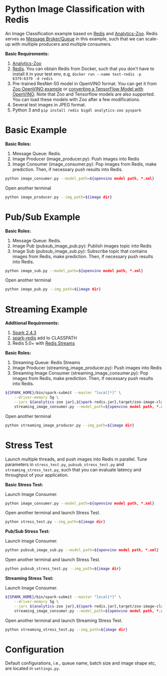 # Python Image Classification with Redis
An Image Classification example based on [Redis](https://redis.io/) and [Analytics-Zoo](https://github.com/intel-analytics/analytics-zoo). Redis serves as [Message Broker/Queue](https://en.wikipedia.org/wiki/Message_broker) in this example, such that we can scale-up with multiple producers and multiple consumers.
 
**Basic Requirements:**

1. [Analytics-Zoo](https://github.com/intel-analytics/analytics-zoo)
2. [Redis](https://redis.io/). You can obtain Redis from Docker, such that you don't have to install it in your test env, e.g, `docker run --name test-redis -p 6379:6379 -d redis`
3. Pre-trained ResNet-50 model in OpenVINO format. You can get it from [Zoo OpenVINO example](https://github.com/intel-analytics/analytics-zoo/tree/master/zoo/src/main/scala/com/intel/analytics/zoo/examples/vnni/openvino) or [converting a TensorFlow Model with OpenVINO](https://docs.openvinotoolkit.org/latest/_docs_MO_DG_prepare_model_convert_model_Convert_Model_From_TensorFlow.html). Note that Zoo and Tensorflow models are also supported. You can load these models with Zoo after a few modifications.
4. Several test images in JPEG format.
5. Python 3 and `pip install redis bigdl analytics-zoo pyspark`

# Basic Example

**Basic Roles:**

1. Message Queue: Redis.
2. Image Producer (image_producer.py): Push images into Redis
3. Image Consumer (image_consumer.py): Pop images from Redis, make prediction. Then, if necessary push results into Redis.

```bash
python image_consumer.py --model_path=${openvino model path, *.xml}
```

Open another terminal
```bash
python image_producer.py --img_path=${image dir}
```

# Pub/Sub Example

**Basic Roles:**

1. Message Queue: Redis.
2. Image Pub (pubsub_image_pub.py): Publish images topic into Redis
3. Image Sub (pubsub_image_sub.py): Subscribe topic that contains images from Redis, make prediction. Then, if necessary push results into Redis.

```bash
python image_sub.py --model_path=${openvino model path, *.xml}
```

Open another terminal
```bash
python image_pub.py --img_path=${image dir}
```

# Streaming Example

**Additional Requirements:**

1. [Spark 2.4.3](https://spark.apache.org/releases/spark-release-2-4-3.html)
2. [spark-redis](https://github.com/RedisLabs/spark-redis) add to CLASSPATH
3. Redis 5.0+ with [Redis Streams](https://redis.io/topics/streams-intro)

**Basic Roles:**

1. Streaming Queue: Redis Streams
2. Image Producer (streaming_image_producer.py): Push images into Redis
3. Streaming Image Consumer (streaming_image_consumer.py): Pop images from Redis, make prediction. Then, if necessary push results into Redis.

```bash
${SPARK_HOME}/bin/spark-submit --master "local[*]" \
    --driver-memory 5g \
    --jars ${analytics-zoo jar},${spark-redis.jar},target/zoo-image-classification-redis-0.1.0-SNAPSHOT.jar} \
    streaming_image_consumer.py --model_path=${openvino model path, *.xml}
```

Open another terminal
```bash
python streaming_image_producer.py --img_path=${image dir}
```

# Stress Test
Launch multiple threads, and push images into Redis in parallel. Tune parameters in `stress_test.py`, `pubsub_stress_test.py` and `streaming_stress_test.py`, such that you can evaluate latency and throughput of your application.

**Basic Stress Test:**

Launch Image Consumer.
```bash
python image_consumer.py --model_path=${openvino model path, *.xml}
```

Open another terminal and launch Stress Test.
```bash
python stress_test.py --img_path=${image dir}
```

**Pub/Sub Stress Test:**

Launch Image Consumer.
```bash
python pubsub_image_sub.py --model_path=${openvino model path, *.xml}
```

Open another terminal and launch Stress Test.
```bash
python pubsub_stress_test.py --img_path=${image dir}
```

**Streaming Stress Test:**

Launch Image Consumer.
```bash
${SPARK_HOME}/bin/spark-submit --master "local[*]" \
    --driver-memory 5g \
    --jars ${analytics-zoo jar},${spark-redis.jar},target/zoo-image-classification-redis-0.1.0-SNAPSHOT.jar} \
    streaming_image_consumer.py --model_path=${openvino model path, *.xml}
```

Open another terminal and launch Streaming Stress Test.
```bash
python streaming_stress_test.py --img_path=${image dir}
```

# Configuration
Default configurations, i.e., queue name, batch size and image shape etc, are located in `settings.py`.
